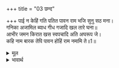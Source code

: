 +++
title = "03 छन्द"

+++
पाई न केहिं गति पतित पावन राम भजि सुनु सठ मना।  
गनिका अजामिल ब्याध गीध गजादि खल तारे घना॥  
आभीर जमन किरात खस स्वपचादि अति अघरूप जे।  
कहि नाम बारक तेपि पावन होहिं राम नमामि ते॥1॥  

<details><summary>मूल</summary>

पाई न केहिं गति पतित पावन राम भजि सुनु सठ मना।  
गनिका अजामिल ब्याध गीध गजादि खल तारे घना॥  
आभीर जमन किरात खस स्वपचादि अति अघरूप जे।  
कहि नाम बारक तेपि पावन होहिं राम नमामि ते॥1॥  
</details>

<details><summary>भावार्थ</summary>

अरे मूर्ख मन! सुन, पतितों को भी पावन करने वाले श्री राम को भजकर किसने परमगति नहीं पाई? गणिका, अजामिल, व्याध, गीध, गज आदि बहुत से दुष्टों को उन्होन्ने तार दिया। आभीर, यवन, किरात, खस, श्वपच (चाण्डाल) आदि जो अत्यन्त पाप रूप ही हैं, वे भी केवल एक बार जिनका नाम लेकर पवित्र हो जाते हैं, उन श्री रामजी को मैं नमस्कार करता हूँ॥1॥  
</details>


